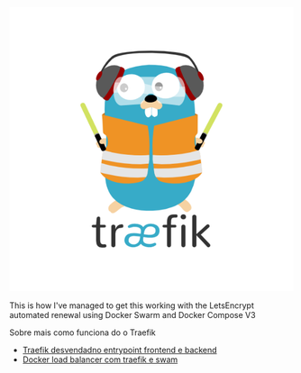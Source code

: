 <p align="center">
<img src="docs/img/traefik.logo.png" alt="Traefik" title="Traefik" />
</p>

  This is how I've managed to get this working with the LetsEncrypt automated renewal using Docker Swarm and Docker Compose V3

Sobre mais como funciona do o Traefik
* [Traefik desvendadno entrypoint frontend e backend](https://churrops.io/2017/11/21/traefik-desvendando-entrypoint-frontend-e-backend/)
* [Docker load balancer com traefik e swam](https://churrops.io/2017/11/08/docker-load-balancer-com-traefik-e-swarm/)
